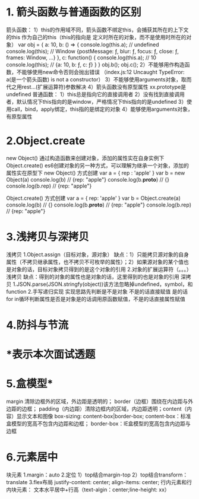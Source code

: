 # 1. 箭头函数与普通函数的区别
箭头函数： 1）this的作用域不同，箭头函数不绑定this，会捕获其所在的上下文的this 作为自己的this（this的指向是 定义时所在的对象，而不是使用时所在的对象）
            var obj = {
              a: 10,
              b: () => {
                console.log(this.a); // undefined
                console.log(this); // Window {postMessage: ƒ, blur: ƒ, focus: ƒ, close: ƒ, frames: Window, …}
              },
              c: function() {
                console.log(this.a); // 10
                console.log(this); // {a: 10, b: ƒ, c: ƒ}
              }
            }
            obj.b(); 
            obj.c();
          2）不能够用作构造函数，不能够使用new命令否则会抛出错误 （index.js:12 Uncaught TypeError: a(是一个箭头函数) is not a constructor）
          3）不能够使用arguments对象，取而代之用rest...(扩展运算符)参数解决
          4）箭头函数没有原型属性 xx.prototype是undefined
普通函数： 1）this总是指向它的直接调用者
          2）没有找到直接调用者，默认情况下this指向的是window，严格情况下this指向的是undefined
          3）使用call，bind，apply绑定，this指的是绑定的对象
          4）能够使用arguments对象，有原型属性

# 2.Object.create
new Object() 通过构造函数来创建对象，添加的属性实在自身实例下
Object.create() es6创建对象的另一种方式，可以理解为继承一个对象，添加的属性实在原型下
new Object() 方式创建
  var a = {  rep : 'apple' }
  var b = new Object(a)
  console.log(b) // {rep: "apple"}
  console.log(b.__proto__) // {}
  console.log(b.rep) // {rep: "apple"}

Object.create() 方式创建
  var a = { rep: 'apple' }
  var b = Object.create(a)
  console.log(b)  // {}
  console.log(b.__proto__) // {rep: "apple"}
  console.log(b.rep) // {rep: "apple"}

# 3.浅拷贝与深拷贝
浅拷贝
1.Object.assign（目标对象，源对象）
缺点：1）只能拷贝源对象的自身属性（不拷贝继承属性，也不拷贝不可枚举的属性）；2）如果源对象的某个值也是对象的话，目标对象拷贝得到的是这个对象的引用
2.对象的扩展运算符（。。。）浅拷贝
缺点：得到的对象的属性也是对象的话，这里得到的也是对象的引用
深拷贝
1.JSON.parse(JSON.stringfy(object))该方法忽略掉undefined，symbol，和function
2.手写递归实现 实现思路先判断是不是对象 不是的话直接赋值 是的话for in循环判断属性是否是对象是的话调用原函数赋值，不是的话直接属性赋值

# 4.防抖与节流


# *表示本次面试透题
# 5.盒模型*
margin 清除边框外的区域，外边距是透明的； border（边框）围绕在内边距与外边距的边框； padding（内边距）清除边框内的区域，内边距透明；content（内容）显示文本和图像
box-sizing: content-box|border-box;
content-box：标准盒模型的宽高不包含内边距和边框；     border-box：IE盒模型的宽高包含内边距与边框

# 6.元素居中
块元素 1.margin：auto 2.定位 1）top结合margin-top 2）top结合transform：translate 3.flex布局 justify-content: center; align-items: center;
行内元素和行内块元素： 文本水平居中+行高（text-algin：center;line-height: xx）


